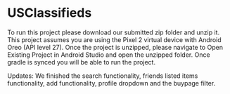 # USClassifieds

To run this project please download our submitted zip folder and unzip it.
This project assumes you are using the Pixel 2 virtual device with Android Oreo (API level 27).
Once the project is unzipped, please navigate to Open Existing Project in Android Studio and
open the unzipped folder. Once gradle is synced you will be able to run the project.

Updates:
We finished the search functionality, friends listed items functionality, add functionality, profile dropdown and the buypage filter.
